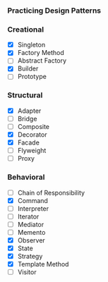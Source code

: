 ### Practicing Design Patterns

### Creational

-   [x] Singleton
-   [x] Factory Method
-   [ ] Abstract Factory
-   [x] Builder
-   [ ] Prototype

### Structural

-   [x] Adapter
-   [ ] Bridge
-   [ ] Composite
-   [x] Decorator
-   [x] Facade
-   [ ] Flyweight
-   [ ] Proxy

### Behavioral

-   [ ] Chain of Responsibility
-   [x] Command
-   [ ] Interpreter
-   [ ] Iterator
-   [ ] Mediator
-   [ ] Memento
-   [x] Observer
-   [x] State
-   [x] Strategy
-   [x] Template Method
-   [ ] Visitor
